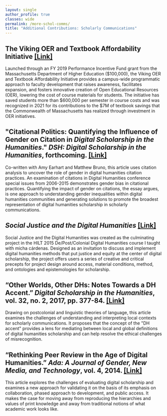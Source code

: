 ```yaml
---
layout: single
author_profile: true
classes: wide
permalink: /more-schol-comms/
title: "Additional Contributions: Scholarly Communications"
---
```


## **The Viking OER and Textbook Affordability Initiative [[Link]](https://libguides.salemstate.edu/oer/about)**

Launched through an FY 2019 Performance Incentive Fund grant from the Massachusetts Department of Higher Education ($100,000), the Viking OER and Textbook Affordability Initiative provides a campus-wide programmatic approach to faculty development that raises awareness, facilitates expansion, and fosters innovative creation of Open Educational Resources (OER), lowering the cost of course materials for students. The initiative has saved students more than $600,000 per semester in course costs and was recognized in 2021 for its contributions to the $7M of textbook savings that the Commonwealth of Massachusetts has realized through investment in OER initiatives.

## **"Citational Politics: Quantifying the Influence of Gender on Citation in _Digital Scholarship in the Humanities_." _DSH: Digital Scholarship in the Humanities_, forthcoming. [[Link]](https://academic.oup.com/dsh/advance-article/doi/10.1093/llc/fqaa011/5879875)**

Co-written with Amy Earhart and Matthew Bruno, this article uses citation analysis to uncover the role of gender in digital humanities citation practices. An examination of citations in Digital Humanities conference special issues from 2006-2015 demonstrates gender bias in citational practices. Quantifying the impact of gender on citations, the essay argues, is one approach to understanding gender inequalities within digital humanities communities and generating solutions to promote the broadest representation of digital humanities scholarship in scholarly communications.

## **_Social Justice and the Digital Humanities_ [[Link]](http://criticaldh.roopikarisam.com)**

Social Justice and the Digital Humanities was created as the culminating project in the HILT 2015 De/Post/Colonial Digital Humanities course I taught with micha cárdenas. Designed as an invitation to discuss and implement digital humanities methods that put justice and equity at the center of digital scholarship, the project offers users a series of creative and critical precepts for project design around access, material conditions, method, and ontologies and epistemologies for scholarship.

## **“Other Worlds, Other DHs: Notes Towards a DH Accent.” _Digital Scholarship in the Humanities_, vol. 32, no. 2, 2017, pp. 377-84. [[Link]](https://academic.oup.com/dsh/article-abstract/32/2/377/2669630?redirectedFrom=fulltext)**

Drawing on postcolonial and linguistic theories of language, this article examines the challenges of understanding and interpreting local contexts for scholarly communications. It proposes that the concept of the "DH accent" provides a lens for mediating between local and global definitions of digital humanities scholarship and can help resolve the ethical challenges of misrecognition.

## **“Rethinking Peer Review in the Age of Digital Humanities.” _Ada: A Journal of Gender, New Media, and Technology_, vol. 4, 2014. [[Link]](http://adanewmedia.org/2014/04/issue4-risam/)**

This article explores the challenges of evaluating digital scholarship and examines a new approach for validating it on the basis of its emphasis on collaboration, phased approach to development, and public access. It makes the case for moving away from reproducing the hierarchies and values of print knowledge and away from traditional notions of what academic work looks like.
